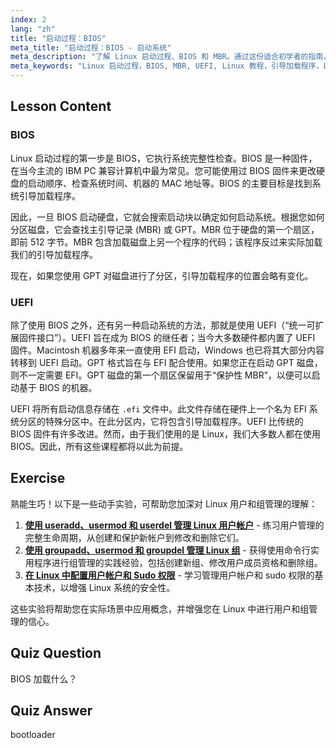 ```yaml
---
index: 2
lang: "zh"
title: "启动过程：BIOS"
meta_title: "启动过程：BIOS - 启动系统"
meta_description: "了解 Linux 启动过程、BIOS 和 MBR。通过这份适合初学者的指南，了解您的系统如何启动。探索 UEFI 概念！"
meta_keywords: "Linux 启动过程，BIOS, MBR, UEFI, Linux 教程，引导加载程序，Linux 初学者，系统启动"
---
```


## Lesson Content

### BIOS

Linux 启动过程的第一步是 BIOS，它执行系统完整性检查。BIOS 是一种固件，在当今主流的 IBM PC 兼容计算机中最为常见。您可能使用过 BIOS 固件来更改硬盘的启动顺序、检查系统时间、机器的 MAC 地址等。BIOS 的主要目标是找到系统引导加载程序。

因此，一旦 BIOS 启动硬盘，它就会搜索启动块以确定如何启动系统。根据您如何分区磁盘，它会查找主引导记录 (MBR) 或 GPT。MBR 位于硬盘的第一个扇区，即前 512 字节。MBR 包含加载磁盘上另一个程序的代码；该程序反过来实际加载我们的引导加载程序。

现在，如果您使用 GPT 对磁盘进行了分区，引导加载程序的位置会略有变化。

### UEFI

除了使用 BIOS 之外，还有另一种启动系统的方法，那就是使用 UEFI（“统一可扩展固件接口”）。UEFI 旨在成为 BIOS 的继任者；当今大多数硬件都内置了 UEFI 固件。Macintosh 机器多年来一直使用 EFI 启动，Windows 也已将其大部分内容转移到 UEFI 启动。GPT 格式旨在与 EFI 配合使用。如果您正在启动 GPT 磁盘，则不一定需要 EFI。GPT 磁盘的第一个扇区保留用于“保护性 MBR”，以便可以启动基于 BIOS 的机器。

UEFI 将所有启动信息存储在 `.efi` 文件中。此文件存储在硬件上一个名为 EFI 系统分区的特殊分区中。在此分区内，它将包含引导加载程序。UEFI 比传统的 BIOS 固件有许多改进。然而，由于我们使用的是 Linux，我们大多数人都在使用 BIOS。因此，所有这些课程都将以此为前提。

## Exercise

熟能生巧！以下是一些动手实验，可帮助您加深对 Linux 用户和组管理的理解：

1. **[使用 useradd、usermod 和 userdel 管理 Linux 用户帐户](https://labex.io/zh/labs/comptia-manage-linux-user-accounts-with-useradd-usermod-and-userdel-590837)** - 练习用户管理的完整生命周期，从创建和保护新帐户到修改和删除它们。
2. **[使用 groupadd、usermod 和 groupdel 管理 Linux 组](https://labex.io/zh/labs/comptia-manage-linux-groups-with-groupadd-usermod-and-groupdel-590836)** - 获得使用命令行实用程序进行组管理的实践经验，包括创建新组、修改用户成员资格和删除组。
3. **[在 Linux 中配置用户帐户和 Sudo 权限](https://labex.io/zh/labs/comptia-configure-user-accounts-and-sudo-privileges-in-linux-590856)** - 学习管理用户帐户和 sudo 权限的基本技术，以增强 Linux 系统的安全性。

这些实验将帮助您在实际场景中应用概念，并增强您在 Linux 中进行用户和组管理的信心。

## Quiz Question

BIOS 加载什么？

## Quiz Answer

bootloader
